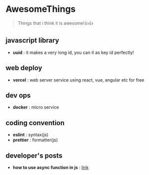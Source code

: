 # AwesomeThings
> Things that i think it is awesome!👍👍

## javascript library

- **uuid** : it makes a very long id, you can it as key id perfectly!

## web deploy

- **vercel** : web server service using react, vue, angular etc for free

## dev ops

- **docker** : micro service

## coding convention

- **eslint** : syntax(js)
- **prettier** : formatter(js)

## developer's posts

- **how to use async function in js** : [link](https://medium.com/front-end-weekly/async-await-is-not-about-making-asynchronous-code-synchronous-ba5937a0c11e)
